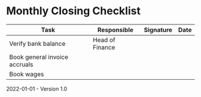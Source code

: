 # Monthly Closing Checklist

| Task                          | Responsible     | Signature | Date |
| ----------------------------- | --------------- | --------- | ---- |
| Verify bank balance           | Head of Finance |           |      |
| Book general invoice accruals |                 |           |      |
| Book wages                    |                 |           |      |



2022-01-01 - Version 1.0

